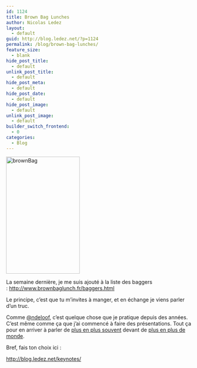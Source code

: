 ```yaml
---
id: 1124
title: Brown Bag Lunches
author: Nicolas Ledez
layout:
  - default
guid: http://blog.ledez.net/?p=1124
permalink: /blog/brown-bag-lunches/
feature_size:
  - blank
hide_post_title:
  - default
unlink_post_title:
  - default
hide_post_meta:
  - default
hide_post_date:
  - default
hide_post_image:
  - default
unlink_post_image:
  - default
builder_switch_frontend:
  - 0
categories:
  - Blog
---
```

[<img class="alignleft wp-image-1126 size-full" src="http://blog.ledez.net/wp-content/uploads/2014/05/brownBag.png" alt="brownBag" width="200" height="318" />][1]

La semaine dernière, je me suis ajouté à la liste des baggers : <http://www.brownbaglunch.fr/baggers.html>

Le principe, c&rsquo;est que tu m&rsquo;invites à manger, et en échange je viens parler d&rsquo;un truc.

Comme [@ndeloof][2], c&rsquo;est quelque chose que je pratique depuis des années. C&rsquo;est même comme ça que j&rsquo;ai commencé à faire des présentations. Tout ça pour en arriver à parler de [plus en plus souvent][3] devant de [plus en plus de monde][4].

Bref, fais ton choix ici :

<http://blog.ledez.net/keynotes/>

 [1]: http://www.brownbaglunch.fr/
 [2]: http://blog.loof.fr/2013/02/brown-bag-lunch.html
 [3]: http://lanyrd.com/profile/nledez/
 [4]: https://secure.flickr.com/photos/alexlg/14078658387/in/set-72157644386460788 "Lancement de la deuxième keynote au Breizhcamp 2014"